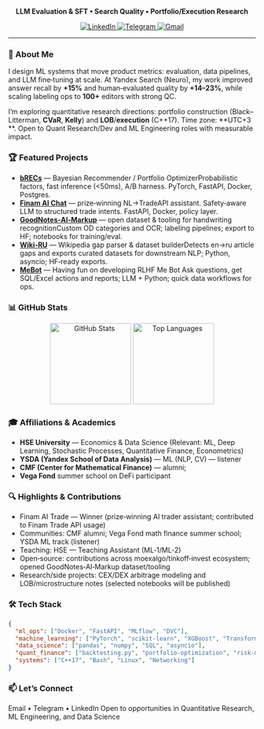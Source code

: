 <p align="center">
  <b>LLM Evaluation & SFT • Search Quality • Portfolio/Execution Research</b>
</p>

<p align="center">
  <a href="https://www.linkedin.com/in/aeshef/">
    <img src="https://img.shields.io/badge/LinkedIn-0A66C2?style=for-the-badge&logo=linkedin&logoColor=white" alt="LinkedIn">
  </a>
  <a href="https://t.me/plxlrd">
    <img src="https://img.shields.io/badge/Telegram-2CA5E0?style=for-the-badge&logo=telegram&logoColor=white" alt="Telegram">
  </a>
  <a href="mailto:aeshevchenko1704@gmail.com">
    <img src="https://img.shields.io/badge/Gmail-D14836?style=for-the-badge&logo=gmail&logoColor=white" alt="Gmail">
  </a>
</p>

---

### 🚀 About Me

I design ML systems that move product metrics: evaluation, data pipelines, and LLM fine‑tuning at scale. At Yandex Search (Neuro), my work improved answer recall by **+15%** and human‑evaluated quality by **+14–23%**, while scaling labeling ops to **100+** editors with strong QC.

I’m exploring quantitative research directions: portfolio construction (Black–Litterman, **CVaR**, **Kelly**) and **LOB**/**execution** (C++17). Time zone: **UTC+3 **. Open to Quant Research/Dev and ML Engineering roles with measurable impact.

### 🏆 Featured Projects

- **[bRECs](https://github.com/aeshef/bRECs)** — Bayesian Recommender / Portfolio OptimizerProbabilistic factors, fast inference (<50ms), A/B harness. PyTorch, FastAPI, Docker, Postgres.
- **[Finam AI Chat](https://github.com/aeshef/Finam-AI-Chat)** — prize‑winning NL→TradeAPI assistant. Safety‑aware LLM to structured trade intents. FastAPI, Docker, policy layer.
- **[GoodNotes‑AI‑Markup](https://github.com/aeshef/GoodNotes-AI-Markup)** — open dataset & tooling for handwriting recognitionCustom OD categories and OCR; labeling pipelines; export to HF; notebooks for training/eval.
- **[Wiki‑RU](https://github.com/aeshef/Wiki-RU)** — Wikipedia gap parser & dataset builderDetects en→ru article gaps and exports curated datasets for downstream NLP; Python, asyncio; HF‑ready exports.
- **[MeBot](https://github.com/aeshef/MeBot)** — Having fun on developing RLHF Me Bot
  Ask questions, get SQL/Excel actions and reports; LLM + Python; quick data workflows for ops.

### 📊 GitHub Stats

<p align="center">
  <img src="https://github-readme-stats.vercel.app/api?username=aeshef&show_icons=true&theme=dark&hide_border=true" alt="GitHub Stats" height="165">
  <img src="https://github-readme-stats.vercel.app/api/top-langs/?username=aeshef&layout=compact&theme=dark&hide_border=true" alt="Top Languages" height="165">
</p>

### 🎓 Affiliations & Academics

- **HSE University** — Economics & Data Science (Relevant: ML, Deep Learning, Stochastic Processes, Quantitative Finance, Econometrics)
- **YSDA (Yandex School of Data Analysis)** — ML (NLP, CV) — listener
- **CMF (Center for Mathematical Finance)** — alumni;
- **Vega Fond** summer school on DeFi participant

### 🔍 Highlights & Contributions

- Finam AI Trade — Winner (prize‑winning AI trader assistant; contributed to Finam Trade API usage)
- Communities: CMF alumni; Vega Fond math finance summer school; YSDA ML track (listener)
- Teaching: HSE — Teaching Assistant (ML‑1/ML‑2)
- Open‑source: contributions across moexalgo/tinkoff‑invest ecosystem; opened GoodNotes‑AI‑Markup dataset/tooling
- Research/side projects: CEX/DEX arbitrage modeling and LOB/microstructure notes (selected notebooks will be published)

### 🛠️ Tech Stack

```json
{
  "ml_ops": ["Docker", "FastAPI", "MLflow", "DVC"],
  "machine_learning": ["PyTorch", "scikit-learn", "XGBoost", "Transformers"],
  "data_science": ["pandas", "numpy", "SQL", "asyncio"],
  "quant_finance": ["backtesting.py", "portfolio-optimization", "risk-models"],
  "systems": ["C++17", "Bash", "Linux", "Networking"]
}
```

### 📫 Let’s Connect

Email • Telegram • LinkedIn
Open to opportunities in Quantitative Research, ML Engineering, and Data Science
